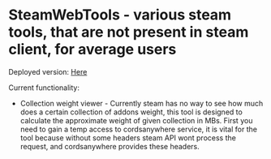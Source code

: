 # SteamWebTools - various steam tools, that are not present in steam client, for average users
Deployed version: [Here](https://shporgalka-nope.github.io/SteamWebTools/)

Current functionality:
- Collection weight viewer - Currently steam has no way to see how much does a certain collection of addons weight, this tool is designed to calculate the approximate weight of given collection in MBs. First you need to gain a temp access to cordsanywhere service, it is vital for the tool because without some headers steam API wont process the request, and cordsanywhere provides these headers.